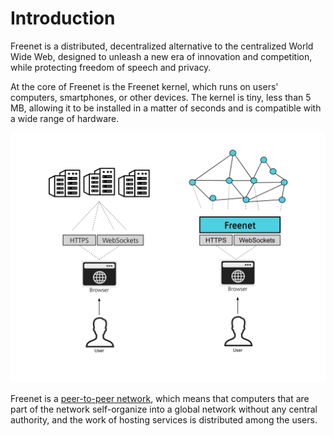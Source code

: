 # Introduction

Freenet is a distributed, decentralized alternative to the centralized World
Wide Web, designed to unleash a new era of innovation and competition, while
protecting freedom of speech and privacy. 

At the core of Freenet is the Freenet kernel, which runs on users' computers,
smartphones, or other devices. The kernel is tiny, less than 5 MB, allowing it
to be installed in a matter of seconds and is compatible with a wide range of
hardware.

![Freenet in Context](freenet_in_context.svg)

Freenet is a [peer-to-peer network](architecture/p2p-network.md), which means
that computers that are part of the network self-organize into a global network
without any central authority, and the work of hosting services is distributed
among the users.
